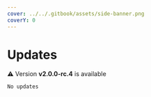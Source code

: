 ```yaml
---
cover: ../../.gitbook/assets/side-banner.png
coverY: 0
---
```


# Updates

⚠️ Version **v2.0.0-rc.4** is available

```bash
No updates
```
